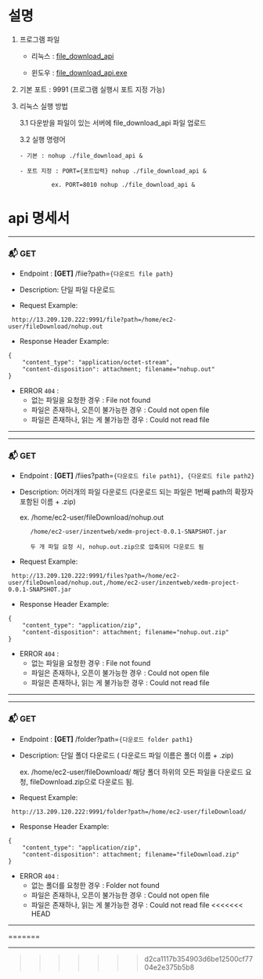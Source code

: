 # 설명

1. 프로그램 파일

   - 리눅스 : [file_download_api](
https://github.com/the-flumen/simple_FileDownload/raw/main/file_download_api/target/x86_64-unknown-linux-gnu/release/file_download_api)

   - 윈도우 : [file_download_api.exe](
   https://github.com/the-flumen/simple_FileDownload/raw/main/file_download_api/target/release/file_download_api.exe)

2. 기본 포트 : 9991 (프로그램 실행시 포트 지정 가능)
   
3. 리눅스 실행 방법

   3.1 다운받을 파일이 있는 서버에 file_download_api 파일 업로드

   3.2 실행 명령어

       - 기본 : nohup ./file_download_api &

	   - 포트 지정 : PORT={포트입력} nohup ./file_download_api &

                ex. PORT=8010 nohup ./file_download_api &


# api 명세서


***
### 📬 **GET**

- Endpoint : **[GET]**  /fiie?path=`{다운로드 file path}`

- Description: 단일 파일 다운로드

- Request  Example:

```
 http://13.209.120.222:9991/file?path=/home/ec2-user/fileDownload/nohup.out
```


- Response Header Example:

```
{
    "content_type": "application/octet-stream",
    "content-disposition": attachment; filename="nohup.out"
}
```
- ERROR `404` : 
    - 없는 파일을 요청한 경우 : File not found
    - 파일은 존재하나, 오픈이 불가능한 경우 : Could not open file
    - 파일은 존재하나, 읽는 게 불가능한 경우 : Could not read file
***

***
### 📬 **GET**

- Endpoint : **[GET]**  /fiies?path=`{다운로드 file path1}, {다운로드 file path2}`

- Description: 어러개의 파일 다운로드 (다운로드 되는 파일은 1번째 path의 확장자 포함된 이름 + .zip)

     ex. /home/ec2-user/fileDownload/nohup.out

         /home/ec2-user/inzentweb/xedm-project-0.0.1-SNAPSHOT.jar
         
         두 개 파일 요청 시, nohup.out.zip으로 압축되어 다운로드 됨

- Request  Example:

```
 http://13.209.120.222:9991/files?path=/home/ec2-user/fileDownload/nohup.out,/home/ec2-user/inzentweb/xedm-project-0.0.1-SNAPSHOT.jar
```


- Response Header Example:

```
{
    "content_type": "application/zip",
    "content-disposition": attachment; filename="nohup.out.zip"
}
```
- ERROR `404` : 
    - 없는 파일을 요청한 경우 : File not found
    - 파일은 존재하나, 오픈이 불가능한 경우 : Could not open file
    - 파일은 존재하나, 읽는 게 불가능한 경우 : Could not read file
***


***
### 📬 **GET**

- Endpoint : **[GET]**  /folder?path=`{다운로드 folder path1}`

- Description: 단일 폴더 다운로드 ( 다운로드 파일 이름은 폴더 이름 + .zip)

     ex. /home/ec2-user/fileDownload/ 해당 폴더 하위의 모든 파일을 다운로드 요청, fileDownload.zip으로 다운로드 됨.

- Request  Example:

```
 http://13.209.120.222:9991/folder?path=/home/ec2-user/fileDownload/
```


- Response Header Example:

```
{
    "content_type": "application/zip",
    "content-disposition": attachment; filename="fileDownload.zip"
}
```
- ERROR `404` : 
    - 없는 폴더를 요청한 경우 : Folder not found
    - 파일은 존재하나, 오픈이 불가능한 경우 : Could not open file
    - 파일은 존재하나, 읽는 게 불가능한 경우 : Could not read file
<<<<<<< HEAD
***
=======
***
>>>>>>> d2ca1117b354903d6be12500cf7704e2e375b5b8
